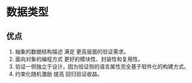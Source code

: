 # 数据类型
## 优点
1. 抽象的数据结构描述 满足 更高层面的验证需求。
2. 面向对象的编程方式 更好的模块性、封装性和复用性。
3. 验证一侧独立于设计，因为验证侧的语言属性完全基于软件化的构建方式。
4. 约束化随机激励 提高 回归验证收益。